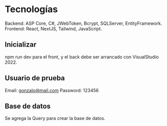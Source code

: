 # Tecnologías

Backend: ASP Core, C#,  JWebToken, Bcrypt, SQLServer, EntityFramework.
Frontend: React, NextJS, Tailwind, JavaScript.

## Inicializar

npm run dev para el front, y el back debe ser arrancado con VisualStudio 2022.

## Usuario de prueba

Email: gonzalo@mail.com
Password: 123456

## Base de datos

Se agrega la Query para crear la base de datos.